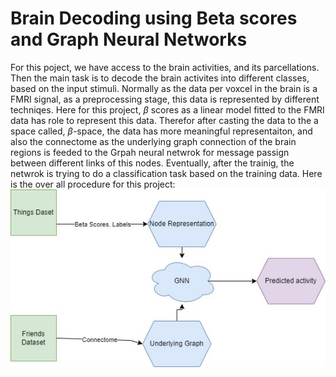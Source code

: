 # Brain Decoding using Beta scores and Graph Neural Networks
 
For this poject, we have access to the brain activities, and its parcellations. Then the main task is to decode the brain activites into different classes, based on the input stimuli. Normally as the data per voxcel in the brain is a FMRI signal, as a preprocessing stage, this data is represented by different techniqes. Here for this project, $\beta$ scores as a linear model fitted to the FMRI data has role to represent this data. Therefor after casting the data to the a space called, $\beta$-space, the data has more meaningful representaiton, and also the connectome as the underlying graph connection of the brain regions is feeded to the Grpah neural netwrok for message passign between different links of this nodes. Eventually, after the trainig, the netwrok is trying to do a classification task based on the training data. Here is the over all procedure for this project: 
![Link Name](./Perpective.jpg) 